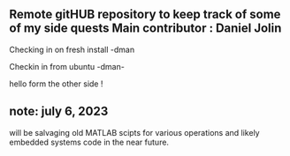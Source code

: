 Remote gitHUB repository to keep track of some of my side quests
Main contributor : Daniel Jolin
------

Checking in on fresh install -dman


Checkin in from ubuntu -dman-

hello form the other side !

note: july 6, 2023
---------
will be salvaging old MATLAB scipts for various operations
and likely embedded systems code in the near future.
